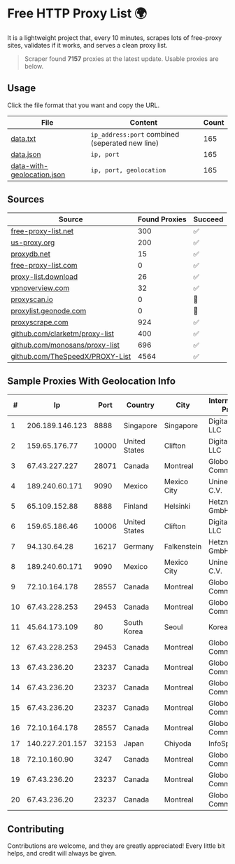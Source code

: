 
# Free HTTP Proxy List 🌍

It is a lightweight project that, every 10 minutes, scrapes lots of free-proxy sites, validates if it works, and serves a clean proxy list.


> Scraper found **7157** proxies at the latest update. Usable proxies are below.

## Usage

Click the file format that you want and copy the URL.


|File|Content|Count|
|----|-------|-----|
|[data.txt](https://raw.githubusercontent.com/themiralay/Proxy-List-World/master/data.txt)|`ip_address:port` combined (seperated new line)|165|
|[data.json](https://raw.githubusercontent.com/themiralay/Proxy-List-World/master/data.json)|`ip, port`|165|
|[data-with-geolocation.json](https://raw.githubusercontent.com/themiralay/Proxy-List-World/master/data-with-geolocation.json)|`ip, port, geolocation`|165|

## Sources

|Source|Found Proxies|Succeed|
|------|-------------|-------|
|[free-proxy-list.net](https://free-proxy-list.net)|300|✅|
|[us-proxy.org](https://www.us-proxy.org)|200|✅|
|[proxydb.net](http://proxydb.net)|15|✅|
|[free-proxy-list.com](https://free-proxy-list.com/?page=&port=&type%5B%5D=http&type%5B%5D=https&up_time=0&search=Search)|0|✅|
|[proxy-list.download](https://www.proxy-list.download/HTTP)|26|✅|
|[vpnoverview.com](https://vpnoverview.com/privacy/anonymous-browsing/free-proxy-servers)|32|✅|
|[proxyscan.io](https://www.proxyscan.io)|0|🚫|
|[proxylist.geonode.com](https://proxylist.geonode.com/api/proxy-list?limit=300&page=1&sort_by=lastChecked&sort_type=desc&protocols=http,https)|0|🚫|
|[proxyscrape.com](https://api.proxyscrape.com/v2/?request=displayproxies&protocol=http&timeout=10000&country=all&ssl=all&anonymity=all)|924|✅|
|[github.com/clarketm/proxy-list](https://raw.githubusercontent.com/clarketm/proxy-list/master/proxy-list-raw.txt)|400|✅|
|[github.com/monosans/proxy-list](https://raw.githubusercontent.com/monosans/proxy-list/main/proxies/http.txt)|696|✅|
|[github.com/TheSpeedX/PROXY-List](https://raw.githubusercontent.com/TheSpeedX/PROXY-List/master/http.txt)|4564|✅|


## Sample Proxies With Geolocation Info

|#|Ip|Port|Country|City|Internet Service Provider|
|-|--|----|-------|----|-------------------------|
|1|206.189.146.123|8888|Singapore|Singapore|DigitalOcean, LLC|
|2|159.65.176.77|10000|United States|Clifton|DigitalOcean, LLC|
|3|67.43.227.227|28071|Canada|Montreal|GloboTech Communications|
|4|189.240.60.171|9090|Mexico|Mexico City|Uninet S.A. de C.V.|
|5|65.109.152.88|8888|Finland|Helsinki|Hetzner Online GmbH|
|6|159.65.186.46|10006|United States|Clifton|DigitalOcean, LLC|
|7|94.130.64.28|16217|Germany|Falkenstein|Hetzner Online GmbH|
|8|189.240.60.171|9090|Mexico|Mexico City|Uninet S.A. de C.V.|
|9|72.10.164.178|28557|Canada|Montreal|GloboTech Communications|
|10|67.43.228.253|29453|Canada|Montreal|GloboTech Communications|
|11|45.64.173.109|80|South Korea|Seoul|Korea Telecom|
|12|67.43.228.253|29453|Canada|Montreal|GloboTech Communications|
|13|67.43.236.20|23237|Canada|Montreal|GloboTech Communications|
|14|67.43.236.20|23237|Canada|Montreal|GloboTech Communications|
|15|67.43.236.20|23237|Canada|Montreal|GloboTech Communications|
|16|72.10.164.178|28557|Canada|Montreal|GloboTech Communications|
|17|140.227.201.157|32153|Japan|Chiyoda|InfoSphere|
|18|72.10.160.90|3247|Canada|Montreal|GloboTech Communications|
|19|67.43.236.20|23237|Canada|Montreal|GloboTech Communications|
|20|67.43.236.20|23237|Canada|Montreal|GloboTech Communications|



## Contributing

Contributions are welcome, and they are greatly appreciated! Every
little bit helps, and credit will always be given.

